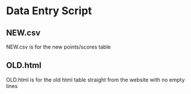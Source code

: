 # Data Entry Script

## NEW.csv
NEW.csv is for the new points/scores table
## OLD.html
OLD.html is for the old html table straight from the website with no empty lines